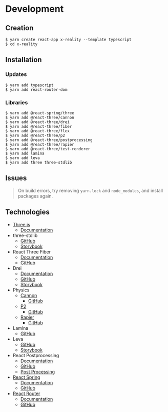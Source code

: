 # Development

## Creation

    $ yarn create react-app x-reality --template typescript
    $ cd x-reality

## Installation

### Updates

    $ yarn add typescript
    $ yarn add react-router-dom

### Libraries

    $ yarn add @react-spring/three
    $ yarn add @react-three/cannon
    $ yarn add @react-three/drei
    $ yarn add @react-three/fiber
    $ yarn add @react-three/flex
    $ yarn add @react-three/p2
    $ yarn add @react-three/postprocessing
    $ yarn add @react-three/rapier
    $ yarn add @react-three/test-renderer
    $ yarn add lamina
    $ yarn add leva
    $ yarn add three three-stdlib

## Issues

> On build errors, try removing `yarn.lock` and `node_modules`, and install packages again.

<!-- - Failed to compile.  
  Attempted import error: 'WebGLMultisampleRenderTarget' is not exported from 'three' (imported as 'WebGLMultisampleRenderTarget').
  - Fix: `yarn add three@0.148.0` -->

## Technologies

- [Three.js](https://threejs.org/)
  - [Documentation](https://threejs.org/docs/)
- three-stdlib
  - [GitHub](https://github.com/pmndrs/three-stdlib)
  - [Storybook](https://three-stdlib.vercel.app/)
- React Three Fiber
  - [Documentation](https://docs.pmnd.rs/react-three-fiber)
  - [GitHub](https://github.com/pmndrs/react-three-fiber)
- Drei
  - [Documentation](https://docs.pmnd.rs/drei)
  - [GitHub](https://github.com/pmndrs/drei)
  - [Storybook](https://drei.pmnd.rs/)
- Physics
  - [Cannon](https://cannon.pmnd.rs/)
    - [GitHub](https://github.com/pmndrs/use-cannon)
  - [P2](https://p2.pmnd.rs/)
    - [GitHub](https://github.com/pmndrs/use-p2)
  - [Rapier](https://react-three-rapier.pmnd.rs/)
    - [GitHub](https://github.com/pmndrs/react-three-rapier)
- Lamina
  - [GitHub](https://github.com/pmndrs/lamina)
- Leva
  - [GitHub](https://github.com/pmndrs/leva)
  - [Storybook](https://leva.pmnd.rs/)
- React Postprocessing
  - [Documentation](https://docs.pmnd.rs/react-postprocessing)
  - [GitHub](https://github.com/pmndrs/react-postprocessing)
  - [Post Processing](https://vanruesc.github.io/postprocessing/public/docs/)
- [React Spring](https://react-spring.io/)
  - [Documentation](https://docs.pmnd.rs/react-spring)
  - [GitHub](https://github.com/pmndrs/react-spring)
- [React Router](https://reactrouter.com/)
  - [Documentation](https://reactrouter.com/docs/)
  - [GitHub](https://github.com/remix-run/react-router)
